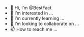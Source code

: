 - 👋 Hi, I’m @BestFact
- 👀 I’m interested in ...
- 🌱 I’m currently learning ...
- 💞️ I’m looking to collaborate on ...
- 📫 How to reach me ...

<!---
BestFact/BestFact is a ✨ special ✨ repository because its `README.md` (this file) appears on your GitHub profile.
You can click the Preview link to take a look at your changes.
--->
